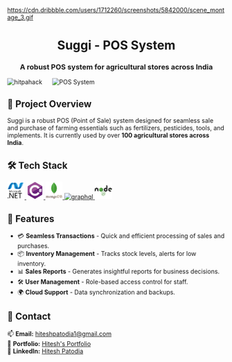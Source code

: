 
https://cdn.dribbble.com/users/1712260/screenshots/5842000/scene_montage_3.gif
<h1 align="center">Suggi - POS System</h1>
<h3 align="center">A robust POS system for agricultural stores across India</h3>

<img align="right" alt="POS System" width="400" src="https://cdn.dribbble.com/users/1712260/screenshots/5842000/scene_montage_3.gif"/> 

<p align="left"> <img src="https://komarev.com/ghpvc/?username=hitpahack&label=Profile%20views&color=0e75b6&style=flat" alt="hitpahack" /> </p>

## 🚀 Project Overview
Suggi is a robust POS (Point of Sale) system designed for seamless sale and purchase of farming essentials such as fertilizers, pesticides, tools, and implements. It is currently used by over **100 agricultural stores across India**.

## 🛠️ Tech Stack
<p align="left">
  <a href="https://dotnet.microsoft.com/" target="_blank" rel="noreferrer"> <img src="https://raw.githubusercontent.com/devicons/devicon/master/icons/dot-net/dot-net-original-wordmark.svg" alt="dotnet" width="40" height="40"/> </a>
  <a href="https://www.cprogramming.com/" target="_blank" rel="noreferrer"> <img src="https://raw.githubusercontent.com/devicons/devicon/master/icons/csharp/csharp-original.svg" alt="csharp" width="40" height="40"/> </a>
  <a href="https://www.mongodb.com/" target="_blank" rel="noreferrer"> <img src="https://raw.githubusercontent.com/devicons/devicon/master/icons/mongodb/mongodb-original-wordmark.svg" alt="mongodb" width="40" height="40"/> </a>
  <a href="https://graphql.org" target="_blank" rel="noreferrer"> <img src="https://www.vectorlogo.zone/logos/graphql/graphql-icon.svg" alt="graphql" width="40" height="40"/> </a>
  <a href="https://nodejs.org" target="_blank" rel="noreferrer"> <img src="https://raw.githubusercontent.com/devicons/devicon/master/icons/nodejs/nodejs-original-wordmark.svg" alt="nodejs" width="40" height="40"/> </a>
</p>

## 📌 Features
- 💳 **Seamless Transactions** - Quick and efficient processing of sales and purchases.
- 📦 **Inventory Management** - Tracks stock levels, alerts for low inventory.
- 📊 **Sales Reports** - Generates insightful reports for business decisions.
- 🛠️ **User Management** - Role-based access control for staff.
- 🌍 **Cloud Support** - Data synchronization and backups.


## 📌 Contact
📫 **Email:** hiteshpatodia1@gmail.com  
🔗 **Portfolio:** [Hitesh's Portfolio](https://hiteshpatodiaportfolio.netlify.app/)  
💼 **LinkedIn:** [Hitesh Patodia](https://linkedin.com/in/hiteshpatodia)
